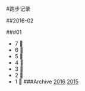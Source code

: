 #跑步记录

##2016-02

###01
* 7 🙇
* 6 🙇
* 5 🙇
* 4 🙇
* 3 💪
* 2 🙇
* 1 🙇
###Archive
[2016](/archive/2016.md)
[2015](/archive/2015.md)
